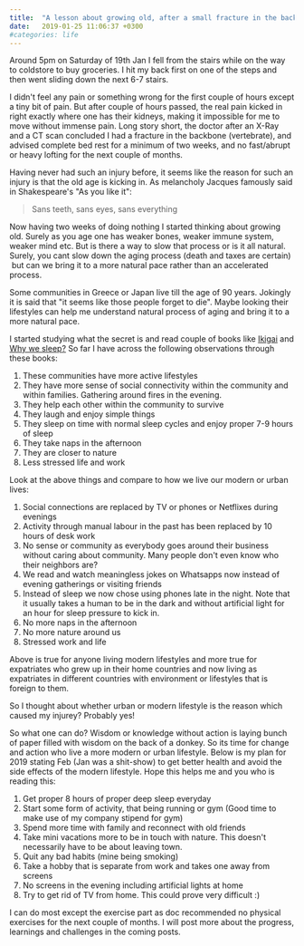 ```yaml
---
title:  "A lesson about growing old, after a small fracture in the backbone"
date:   2019-01-25 11:06:37 +0300
#categories: life
---
```


Around 5pm on Saturday of 19th Jan I fell from the stairs while on the way to
coldstore to buy groceries. I hit my back first on one of the steps and then
went sliding down the next 6-7 stairs. 

I didn't feel any pain or something wrong for the first couple of hours except a
tiny bit of pain. But after couple of hours passed, the real pain kicked in
right exactly where one has their kidneys, making it impossible for me to move
without immense pain. Long story short, the doctor after an X-Ray and a CT scan
concluded I had a fracture in the backbone (vertebrate), and advised complete
bed rest for a minimum of two weeks, and no fast/abrupt or heavy lofting for the
next couple of months.

Having never had such an injury before, it seems like the reason for such an
injury is that the old age is kicking in. As melancholy Jacques famously said in
Shakespeare's "As you like it":

> Sans teeth, sans eyes, sans everything 

Now having two weeks of doing nothing I
started thinking about growing old. Surely as you age one has weaker bones,
weaker immune system, weaker mind etc. But is there a way to slow that process
or is it all natural. Surely, you cant slow down the aging process (death and
taxes are certain)  but can we bring it to a more natural pace rather than an
accelerated process.

Some communities in Greece or Japan live till the age of 90 years. Jokingly it
is said that "it seems like those people forget to die". Maybe looking their
lifestyles can help me understand natural process of aging and bring it to a
more natural pace.

I started studying what the secret is and read couple of books like [Ikigai](https://www.amazon.com/Ikigai-Japanese-Secret-Long-Happy-ebook/dp/B01NAG34EH)
and [Why we sleep?](https://www.amazon.com/Why-We-Sleep-Unlocking-Dreams-ebook/dp/B06ZZ1YGJ5) So
far I have across the following observations through these books:

 1. These communities have more active lifestyles
 2. They have more sense of social connectivity within the community and within
    families. Gathering around fires in the evening.
 3. They help each other within the community to survive
 4. They laugh and enjoy simple things
 5. They sleep on time with normal sleep cycles and enjoy proper 7-9 hours of
    sleep
 6. They take naps in the afternoon
 7. They are closer to nature
 8. Less stressed life and work

Look at the above things and compare to how we live our modern or urban lives: 

 1. Social connections are replaced by TV or phones or Netflixes during evenings
 2. Activity through manual labour in the past has been replaced by 10 hours of
    desk work
 3. No sense or community as everybody goes around their business without caring
    about community. Many people don't even know who their neighbors are?
 4. We read and watch meaningless jokes on Whatsapps now instead of evening
    gatherings or visiting friends
 5. Instead of sleep we now chose using phones late in the night. Note that it
    usually takes a human to be in the dark and without artificial light for an
    hour for sleep pressure to kick in.
 6. No more naps in the afternoon
 7. No more nature around us
 8. Stressed work and life

Above is true for anyone living modern lifestyles and more true for expatriates
who grew up in their home countries and now living as expatriates in different
countries with environment or lifestyles that is foreign to them.

So I thought about whether urban or modern lifestyle is the reason which caused
my injurey? Probably yes!  

So what one can do? Wisdom or knowledge without action is laying bunch of paper
filled with wisdom on the back of a donkey. So its time for change and action
who live a more modern or urban lifestyle. Below is my plan for 2019 stating Feb
(Jan was a shit-show) to get better health and avoid the side effects of the
modern lifestyle. Hope this helps me and you who is reading this:

 1. Get proper 8 hours of proper deep sleep everyday
 2. Start some form of activity, that being running or gym (Good time to make
    use of my company stipend for gym)
 3. Spend more time with family and reconnect with old friends
 4. Take mini vacations more to be in touch with nature. This doesn't
    necessarily have to be about leaving town.
 5. Quit any bad habits (mine being smoking)
 6. Take a hobby that is separate from work and takes one away from screens
 7. No screens in the evening including artificial lights at home
 8. Try to get rid of TV from home. This could prove very difficult :)

I can do most except the exercise part as doc recommended no physical exercises
for the next couple of months. I will post more about the progress, learnings
and challenges in the coming posts.
